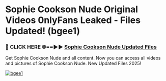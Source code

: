 # Sophie Cookson Nude Original Videos 0nlyFans Leaked - Files Updated! (bgee1)

<h3>🔴 CLICK HERE 🌐==►► <a href="https://tinyurl.com/52m3yx9h" rel="nofollow">Sophie Cookson Nude Updated Files</a></h3>

Get Sophie Cookson Nude and all content. Now you can access all videos and pictures of Sophie Cookson Nude. New Updated Files 2025!

[![bgee1](https://i.imgur.com/TnHtlc8.gif)](https://tinyurl.com/52m3yx9h)
